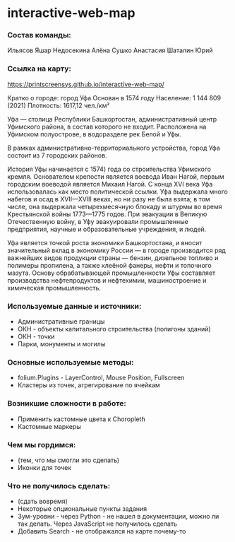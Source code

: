 # interactive-web-map

### Cостав команды:
Ильясов Яшар
Недосекина Алёна
Сушко Анастасия
Шаталин Юрий

### Ссылка на карту:
https://printscreensys.github.io/interactive-web-map/

Кратко о городе: город Уфа
Основан в 1574 году
Население: 1 144 809 (2021)
Плотность: 1617,12 чел./км²

Уфа — столица Республики Башкортостан, административный центр Уфимского района, в состав которого не входит.  Расположена на Уфимском полуострове, в водоразделе рек Белой и Уфы.

В рамках административно-территориального устройства, город Уфа состоит из 7 городских районов.

История Уфы начинается с 1574) года со строительства Уфимского кремля. Основателем крепости является воевода Иван Нагой, первым городским воеводой является Михаил Нагой. С конца XVI века Уфа использовалась как место политической ссылки. Уфа выдержала много набегов и осад в XVII—XVIII веках, но ни разу не была взята; в том числе, она выдержала четырехмесячную блокаду и штурмы во время Крестьянской войны 1773—1775 годов. При эвакуации в Великую Отечественную войну, в Уфу эвакуировали промышленные предприятия, научные и образовательные учреждения, и людей.

Уфа является точкой роста экономики Башкортостана, и вносит значительный вклад в экономику России — в городе производится ряд важнейших видов продукции страны — бензин, дизельное топливо и полимеры пропилена, а также клеёной фанеры, нефти и топочного мазута. Основу обрабатывающей промышленности Уфы составляет производства нефтепродуктов и нефтехимии, машиностроение и химическая промышленность.

### Используемые данные и источники:
* Административные границы
* ОКН - объекты капитального строительства (полигоны зданий)
* ОКН - точки
* Парки, монументы и могилы

### Основные используемые методы:
* folium.Plugins - LayerControl, Mouse Position, Fullscreen
* Кластеры из точек, агрегирование по ячейкам

### Возникшие сложности в работе:
* Применить кастомные цвета к Choropleth
* Кастомные маркеры

### Чем мы гордимся:
* (тем, что мы смогли это сделать)
* Иконки для точек

### Что не получилось сделать:
* (сдать вовремя)
* Некоторые опциональные пункты задания 
* Зум-уровни - через Python - не нашел в документации, можно ли так делать. Через JavaScript не получилось сделать
* Добавить Search - не отображался на карте почему-то
